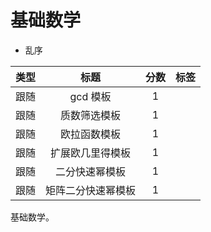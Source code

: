 # 基础数学
- 乱序

|类型|标题|分数|标签|
|:---:|:---:|:---:|:---:|
|跟随|gcd 模板|1||
|跟随|质数筛选模板|1||
|跟随|欧拉函数模板|1||
|跟随|扩展欧几里得模板|1||
|跟随|二分快速幂模板|1||
|跟随|矩阵二分快速幂模板|1||

基础数学。
